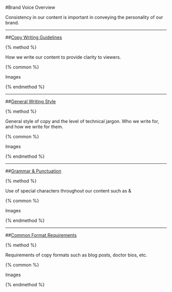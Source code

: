 #Brand Voice Overview

Consistency in our content is important in conveying the personality of our brand.

-----

##[Copy Writing Guidelines](/brand-voice/copy-writing-guidelines.md)

{% method %}

How we write our content to provide clarity to viewers.

{% common %}

Images

{% endmethod %}

-----

##[General Writing Style](/brand-voice/general-writing-style.md)

{% method %}

General style of copy and the level of technical jargon.
Who we write for, and how we write for them.

{% common %}

Images

{% endmethod %}

-----

##[Grammar &amp; Punctuation](/brand-voice/grammar-and-punctuation.md)

{% method %}

Use of special characters throughout our content such as &

{% common %}

Images

{% endmethod %}

-----

##[Common Format Requirements](/brand-voice/common-format-requirements.md)

{% method %}

Requirements of copy formats such as blog posts, doctor bios, etc.

{% common %}

Images

{% endmethod %}
